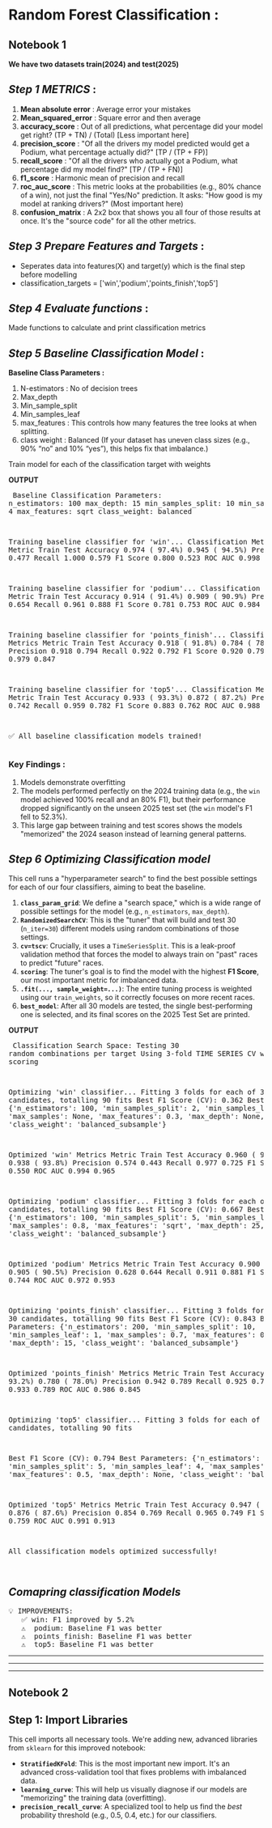 # Random Forest Classification : 

## **Notebook 1**

**We have two datasets train(2024) and test(2025)**

## ***Step 1   METRICS*** : 

1) **Mean absolute error** : Average error your mistakes  
2) **Mean_squared_error** : Square error and then average  
3) **accuracy_score** : Out of all predictions, what percentage did your model get right? (TP + TN) / (Total) [Less important here]
4) **precision_score** : "Of all the drivers my model predicted would get a Podium, what percentage actually did?" [TP / (TP + FP)]  
5) **recall_score** : "Of all the drivers who actually got a Podium, what percentage did my model find?" [TP / (TP + FN)]  
6) **f1_score** : Harmonic mean of precision and recall  
7) **roc_auc_score** : This metric looks at the probabilities (e.g., 80% chance of a win), not just the final "Yes/No" prediction. It asks: "How good is my model at ranking drivers?" (Most important here)  
8) **confusion_matrix** : A 2x2 box that shows you all four of those results at once. It's the "source code" for all the other metrics.


## ***Step 3  Prepare Features and Targets*** : 
- Seperates data into features(X) and target(y) which is the final step before modelling
- classification_targets = ['win','podium','points_finish','top5']

## ***Step 4  Evaluate functions*** : 
Made functions to calculate and print classification metrics

## ***Step 5  Baseline Classification Model*** : 

**Baseline Class Parameters :**

1) N-estimators : No of decision trees
2) Max_depth
3) Min_sample_split
4) Min_samples_leaf
5) max_features : This controls how many features the tree looks at when splitting.
6) class weight : Balanced (If your dataset has uneven class sizes (e.g., 90% “no” and 10% “yes”), this helps fix that imbalance.) 

Train model for each of the classification target with weights

**OUTPUT** <pre>
Baseline Classification Parameters:
   n_estimators: 100
   max_depth: 15
   min_samples_split: 10
   min_samples_leaf: 4
   max_features: sqrt
   class_weight: balanced

Training baseline classifier for 'win'...
 Classification Metrics
Metric             Train            Test
Accuracy        0.974 ( 97.4%)   0.945 ( 94.5%)
Precision       0.667            0.477
Recall          1.000            0.579
F1 Score        0.800            0.523
ROC AUC         0.998            0.958

Training baseline classifier for 'podium'...
 Classification Metrics
Metric             Train            Test
Accuracy        0.914 ( 91.4%)   0.909 ( 90.9%)
Precision       0.657            0.654
Recall          0.961            0.888
F1 Score        0.781            0.753
ROC AUC         0.984            0.952

Training baseline classifier for 'points_finish'...
Classification Metrics
Metric            Train            Test
Accuracy        0.918 ( 91.8%)   0.784 ( 78.4%)
Precision       0.918            0.794
Recall          0.922            0.792
F1 Score        0.920            0.793
ROC AUC         0.979            0.847

Training baseline classifier for 'top5'...
 Classification Metrics
Metric             Train            Test
Accuracy        0.933 ( 93.3%)   0.872 ( 87.2%)
Precision       0.819            0.742
Recall          0.959            0.782
F1 Score        0.883            0.762
ROC AUC         0.988            0.907

✅ All baseline classification models trained!
</pre>

### **Key Findings :**
1) Models demonstrate overfitting
2) The models performed perfectly on the 2024 training data (e.g., the `win` model achieved 100% recall and an 80% F1), but their performance dropped significantly on the unseen 2025 test set (the `win` model's F1 fell to 52.3%).
3) This large gap between training and test scores shows the models "memorized" the 2024 season instead of learning general patterns.


## ***Step 6 Optimizing Classification model***

This cell runs a "hyperparameter search" to find the best possible settings for each of our four classifiers, aiming to beat the baseline.

1.  **`class_param_grid`**: We define a "search space," which is a wide range of possible settings for the model (e.g., `n_estimators`, `max_depth`).
2.  **`RandomizedSearchCV`**: This is the "tuner" that will build and test 30 (`n_iter=30`) different models using random combinations of those settings.
3.  **`cv=tscv`**: Crucially, it uses a `TimeSeriesSplit`. This is a leak-proof validation method that forces the model to always train on "past" races to predict "future" races.
4.  **`scoring`**: The tuner's goal is to find the model with the highest **F1 Score**, our most important metric for imbalanced data.
5.  **`.fit(..., sample_weight=...)`**: The entire tuning process is weighted using our `train_weights`, so it correctly focuses on more recent races.
6.  **`best_model`**: After all 30 models are tested, the single best-performing one is selected, and its final scores on the 2025 Test Set are printed.

**OUTPUT** <pre>
Classification Search Space:
   Testing 30 random combinations per target
   Using 3-fold TIME SERIES CV with F1 scoring

 Optimizing 'win' classifier...
Fitting 3 folds for each of 30 candidates, totalling 90 fits
 Best F1 Score (CV): 0.362
 Best Parameters: {'n_estimators': 100, 'min_samples_split': 2, 'min_samples_leaf': 6, 'max_samples': None, 'max_features': 0.3, 'max_depth': None, 'class_weight': 'balanced_subsample'}

 Optimized 'win' Metrics
Metric                    Train            Test
Accuracy        0.960 ( 96.0%)   0.938 ( 93.8%)
Precision       0.574            0.443
Recall          0.977            0.725
F1 Score        0.723            0.550
ROC AUC         0.994            0.965

 Optimizing 'podium' classifier...
Fitting 3 folds for each of 30 candidates, totalling 90 fits
 Best F1 Score (CV): 0.667
 Best Parameters: {'n_estimators': 100, 'min_samples_split': 5, 'min_samples_leaf': 6, 'max_samples': 0.8, 'max_features': 'sqrt', 'max_depth': 25, 'class_weight': 'balanced_subsample'}

 Optimized 'podium' Metrics
Metric                    Train            Test
Accuracy        0.900 ( 90.0%)   0.905 ( 90.5%)
Precision       0.628            0.644
Recall          0.911            0.881
F1 Score        0.743            0.744
ROC AUC         0.972            0.953

 Optimizing 'points_finish' classifier...
Fitting 3 folds for each of 30 candidates, totalling 90 fits
 Best F1 Score (CV): 0.843
 Best Parameters: {'n_estimators': 200, 'min_samples_split': 10, 'min_samples_leaf': 1, 'max_samples': 0.7, 'max_features': 0.5, 'max_depth': 15, 'class_weight': 'balanced_subsample'}

 Optimized 'points_finish' Metrics
Metric                    Train            Test
Accuracy        0.932 ( 93.2%)   0.780 ( 78.0%)
Precision       0.942            0.789
Recall          0.925            0.790
F1 Score        0.933            0.789
ROC AUC         0.986            0.845

 Optimizing 'top5' classifier...
Fitting 3 folds for each of 30 candidates, totalling 90 fits

 Best F1 Score (CV): 0.794
 Best Parameters: {'n_estimators': 200, 'min_samples_split': 5, 'min_samples_leaf': 4, 'max_samples': 0.9, 'max_features': 0.5, 'max_depth': None, 'class_weight': 'balanced'}

 Optimized 'top5' Metrics
Metric                    Train            Test
Accuracy        0.947 ( 94.7%)   0.876 ( 87.6%)
Precision       0.854            0.769
Recall          0.965            0.749
F1 Score        0.906            0.759
ROC AUC         0.991            0.913

 All classification models optimized successfully!

</pre>

## ***Comapring classification Models***

<pre>
💡 IMPROVEMENTS:
   ✅ win: F1 improved by 5.2%
   ⚠️  podium: Baseline F1 was better
   ⚠️  points_finish: Baseline F1 was better
   ⚠️  top5: Baseline F1 was better
</pre>

<hr><hr><hr>

## **Notebook 2**

## Step 1: Import Libraries

This cell imports all necessary tools. We're adding new, advanced libraries from `sklearn` for this improved notebook:

* **`StratifiedKFold`**: This is the most important new import. It's an advanced cross-validation tool that fixes problems with imbalanced data.
* **`learning_curve`**: This will help us visually diagnose if our models are "memorizing" the training data (overfitting).
* **`precision_recall_curve`**: A specialized tool to help us find the *best* probability threshold (e.g., 0.5, 0.4, etc.) for our classifiers.